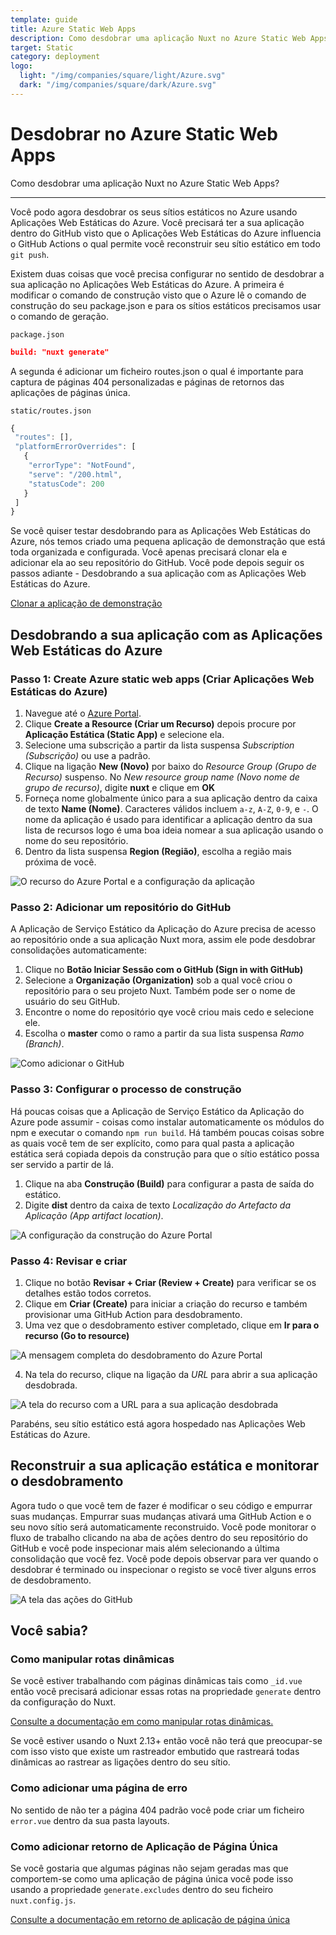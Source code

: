 ```yaml
---
template: guide
title: Azure Static Web Apps
description: Como desdobrar uma aplicação Nuxt no Azure Static Web Apps?
target: Static
category: deployment
logo:
  light: "/img/companies/square/light/Azure.svg"
  dark: "/img/companies/square/dark/Azure.svg"
---
```

# Desdobrar no Azure Static Web Apps

Como desdobrar uma aplicação Nuxt no Azure Static Web Apps?

---

Você podo agora desdobrar os seus sítios estáticos no Azure usando Aplicações Web Estáticas do Azure. Você precisará ter a sua aplicação dentro do GitHub visto que o Aplicações Web Estáticas do Azure influencia o GitHub Actions o qual permite você reconstruir seu sítio estático em todo `git push`.

Existem duas coisas que você precisa configurar no sentido de desdobrar a sua aplicação no Aplicações Web Estáticas do Azure. A primeira é modificar o comando de construção visto que o Azure lê o comando de construção do seu package.json e para os sítios estáticos precisamos usar o comando de geração.

`package.json`

```json
build: "nuxt generate"
```

A segunda é adicionar um ficheiro routes.json o qual é importante para captura de páginas 404 personalizadas e páginas de retornos das aplicações de páginas única.

`static/routes.json`

```jsx
{
 "routes": [],
 "platformErrorOverrides": [
   {
    "errorType": "NotFound",
    "serve": "/200.html",
    "statusCode": 200
   }
 ]
}
```

Se você quiser testar desdobrando para as Aplicações Web Estáticas do Azure, nós temos criado uma pequena aplicação de demonstração que está toda organizada e configurada. Você apenas precisará clonar ela e adicionar ela ao seu repositório do GitHub. Você pode depois seguir os passos adiante - Desdobrando a sua aplicação com as Aplicações Web Estáticas do Azure.

[Clonar a aplicação de demonstração](https://github.com/debs-obrien/nuxtjs-azure-static-app)

## Desdobrando a sua aplicação com as Aplicações Web Estáticas do Azure

### Passo 1: **Create Azure static web apps (Criar Aplicações Web Estáticas do Azure)**

1. Navegue até o [Azure Portal](https://portal.azure.com/).
2. Clique **Create a Resource (Criar um Recurso)** depois procure por **Aplicação Estática (Static App)** e selecione ela.
3. Selecione uma subscrição a partir da lista suspensa *Subscription (Subscrição)* ou use a padrão.
4. Clique na ligação **New (Novo)** por baixo do *Resource Group (Grupo de Recurso)* suspenso. No *New resource group name (Novo nome de grupo de recurso)*, digite **nuxt** e clique em **OK**
5. Forneça nome globalmente único para a sua aplicação dentro da caixa de texto **Name (Nome)**. Caracteres válidos incluem `a-z`, `A-Z`, `0-9`, e `-`. O nome da aplicação é usado para identificar a aplicação dentro da sua lista de recursos logo é uma boa ideia nomear a sua aplicação usando o nome do seu repositório.
6. Dentro da lista suspensa **Region (Região)**, escolha a região mais próxima de você.

![O recurso do Azure Portal e a configuração da aplicação](https://user-images.githubusercontent.com/13063165/82118135-71891b00-9775-11ea-8284-aa94d17a3bc3.png)

### Passo 2: **Adicionar um repositório do GitHub**

A Aplicação de Serviço Estático da Aplicação do Azure precisa de acesso ao repositório onde a sua aplicação Nuxt mora, assim ele pode desdobrar consolidações automaticamente: 

1. Clique no **Botão Iniciar Sessão com o GitHub (Sign in with GitHub)**
2. Selecione a **Organização (Organization)** sob a qual você criou o repositório para o seu projeto Nuxt. Também pode ser o nome de usuário do seu GitHub.
3. Encontre o nome do repositório qye você criou mais cedo e selecione ele.
4. Escolha o **master** como o ramo a partir da sua lista suspensa *Ramo (Branch)*.

![Como adicionar o GitHub](https://user-images.githubusercontent.com/13063165/82118359-38ea4100-9777-11ea-9c5e-7ba5c4da708e.png)

### Passo 3: **Configurar o processo de construção**

Há poucas coisas que a Aplicação de Serviço Estático da Aplicação do Azure pode assumir - coisas como instalar automaticamente os módulos do npm e executar o comando `npm run build`. Há também poucas coisas sobre as quais você tem de ser explícito, como para qual pasta a aplicação estática será copiada depois da construção para que o sítio estático possa ser servido a partir de lá.

1. Clique na aba **Construção (Build)** para configurar a pasta de saída do estático.
2. Digite **dist** dentro da caixa de texto *Localização do Artefacto da Aplicação (App artifact location)*.

![A configuração da construção do Azure Portal](https://user-images.githubusercontent.com/13063165/82118277-71d5e600-9776-11ea-88ad-48cf0793905d.png)

### Passo 4: **Revisar e criar**

1. Clique no botão **Revisar + Criar (Review + Create)** para verificar se os detalhes estão todos corretos.
2. Clique em **Criar (Create)** para iniciar a criação do recurso e também provisionar uma GitHub Action para desdobramento.
3. Uma vez que o desdobramento estiver completado, clique em **Ir para o recurso (Go to resource)**

![A mensagem completa do desdobramento do Azure Portal](https://user-images.githubusercontent.com/13063165/82118390-67681c00-9777-11ea-9778-671dc768393e.png)

4. Na tela do recurso, clique na ligação da *URL* para abrir a sua aplicação desdobrada.

![A tela do recurso com a URL para a sua aplicação desdobrada](https://user-images.githubusercontent.com/13063165/82118042-d001c980-9774-11ea-94f5-57d995aa5391.png)

Parabéns, seu sítio estático está agora hospedado nas Aplicações Web Estáticas do Azure.

## Reconstruir a sua aplicação estática e monitorar o desdobramento

Agora tudo o que você tem de fazer é modificar o seu código e empurrar suas mudanças. Empurrar suas mudanças ativará uma GitHub Action e o seu novo sítio será automaticamente reconstruido. Você pode monitorar o fluxo de trabalho clicando na aba de ações dentro do seu repositório do GitHub e você pode inspecionar mais além selecionando a última consolidação que você fez. Você pode depois observar para ver quando o desdobrar é terminado ou inspecionar o registo se você tiver alguns erros de desdobramento. 

![A tela das ações do GitHub](https://user-images.githubusercontent.com/13063165/82118249-34715880-9776-11ea-92e2-dbd21bbf7cb6.png)

## Você sabia?

### **Como manipular rotas dinâmicas**

Se você estiver trabalhando com páginas dinâmicas tais como `_id.vue` então você precisará adicionar essas rotas na propriedade `generate` dentro da configuração do Nuxt.

[Consulte a documentação em como manipular rotas dinâmicas.](/docs/configuration-glossary/configuration-generate#routes)

<div class="Alert">
Se você estiver usando o Nuxt 2.13+ então você não terá que preocupar-se com isso visto que existe um rastreador embutido que rastreará todas dinâmicas ao rastrear as ligações dentro do seu sítio.
</div>

### Como adicionar uma página de erro

No sentido de não ter a página 404 padrão você pode criar um ficheiro `error.vue` dentro da sua pasta layouts.

### Como adicionar retorno de Aplicação de Página Única

Se você gostaria que algumas páginas não sejam geradas mas que comportem-se como uma aplicação de página única você pode isso usando a propriedade `generate.excludes` dentro do seu ficheiro `nuxt.config.js`.

[Consulte a documentação em retorno de aplicação de página única](/docs/configuration-glossary/configuration-generate#exclude)
